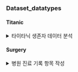 

### Dataset_datatypes

#### Titanic
<details>
    <summary>타이타닉 생존자 데이터 분석</summary>
    
        | Variable | Definition | Key | 분석가 의견 |
        | -- | -- | -- | -- |
        |  PassengerId  | 승객 번호 | array([ 892,  893,  894,  895,  896,  897,  898,  899,  900,  901,  902, 903,  904,  905,  906,  907,  908,  909,  910,  911,  912,  913, 1288, 1289, 1290, 1291, 1292, 1293, 1294, 1295, 1296, 1297, 1298, 1299, 1300, 1301, 1302, 1303,1304, 1305, 1306, 1307, 1308, 1309])| 이름에서 유추할 수 있는 것은 승객의 번호이다. 인덱스 번호 개념으로 생각할 수 있지만, 1번부터 시작되지 않는 것으로 보아, 총 개수의 신뢰도가 높지 않다. 현재까지 알려진 바로는 타이타닉의 생존자의 수는 승객만 498명으로 알려져 있으며,선원도 212명 정도로 총인원 700여명이 생존한 것으로 알려져 있다. 출처마다 편차가 있으므로 데이터의 신뢰도를 다시 재 정립할 필요가 있다. 참고로 뤼튼은 총 918명이 생존했다는 이야기를 하고 있으며, 대상 AI를 바꿀 경우 1395명이라고 나온다. 참고로, 현재 데이터에서 승객 아이디의 최대 크기는 1309,최소 크기는 892이며,뤼튼이 제공중인 총 탑승객의 수는 1317명이라고 한다. |
        |  Pclass  | 객실 등급 | array([3, 2, 1]) | 객실 등급으로 예상된다. 이럴 경우 선원의 존재는 없어야 할 것이기 때문에 탑승객만 한정적으로 인원을 계산하는 것이 유리하다고 생각된다.|
        |  Name  | 이름 | array(['Kelly, Mr. James', 'Wilkes, Mrs. James (Ellen Needs)', 'Myles, Mr. Thomas Francis', 'Wirz, Mr. Albert', 'Henriksson, Miss. Jenny Lovisa', 'Spector, Mr. Woolf','Oliva y Ocana, Dona. Fermina', 'Saether, Mr. Simon Sivertsen','Ware, Mr. Frederick', 'Peter, Master. Michael J'], dtype=object) | 이름은 모든 개인이 다 고유하기 때문에 특정하기는 어려우나, 보통 가족들은 성을 공유하므로 이름을 추출해낼 수 있다면, 그리고 그것을 Parch와 SibSp와 대조하여 조사한다면, 동승자의 여부를 통해 가족관계를 확인하는 것이 가능할 것으로 예상된다. 그리고, 이 데이터만으로 한정해서는 불가능하지만, 그 이름이 주로 사용되는 나라를 조사해 국적을 유추해 볼 만한 수단이 될 수는 있을 가능성이 있다고 생각한다. 다만, 3곳에서 탑승객을 태웠으므로, 3개국이 가장 유력하며, 목적지는 뉴욕이었으므로 미국인도 존재할 가능성이 있다. |
        |  Sex  | 성별 | array(['male', 'female'], dtype=object) | 성별은 남성과 여성만이 존재할 것이므로 크게 유의미하지는 않지만, 통상적으로 생존자의 경우 남성보다는 여성을 더 우선시 할 가능성이 높으므로 여성의 비율이 더 높을 가능성이 있다고 유추할 수는 있다. |
        |  Age  | 나이 | array([34.5 , 47.  , 62.  , 27.  , 22.  , 14.  , 30.  , 26.  , 18.  ,  21.  ,  nan, 46.  , 23.  , 63.  , 24.  , 35.  , 45.  , 55.  , 9.  , 48.  , 50.  , 22.5 , 41.  , 33.  , 18.5 , 25.  , 39.  , 60.  , 36.  , 20.  , 28.  , 10.  , 17.  , 32.  , 13.  , 31.  ,  29.  , 28.5 , 32.5 ,  6.  , 67.  , 49.  ,  2.  , 76.  , 43.  , 16.  ,  1.  , 12.  , 42.  , 53.  , 26.5 , 40.  , 61.  , 60.5 , 7.  , 15.  , 54.  , 64.  , 37.  , 34.  , 11.5 ,  8.  ,  0.33, 38.  , 57.  , 40.5 ,  0.92, 19.  , 36.5 ,  0.75,  0.83, 58.  , 0.17, 59.  , 14.5 , 44.  ,  5.  , 51.  ,  3.  , 38.5 ]) | 탑승객의 연령층이 굉장히 다양하며, 가장 어린 승객은 생후 9주차라는 정보가 존재한다. 그러나 nan으로 필드가 있는 경우가 있는데, 이것이 데이터의 결손인지, 아니면, 탑승객의 나이 정보가 존재하지 않아서 이렇게 있는 것인지는 알기 어렵다. |
        |  SibSp  | 동승 가족구성(형제,배우자) | array([0, 1, 2, 3, 4, 5, 8]) | SibSP는 타이타닉에 대한 데이터 분석에 사용되는 용어로 원래는'Siblings/Spouses aboard'의 약어이며, 승객의 가족 구성(형제 자매,배우자)을 아는 것에 대한 지표가 된다. |
        |  Parch  | 동승 가족구성(부모,자녀) | array([0, 1, 3, 2, 4, 6, 5, 9]) | Parch 역시 타이타닉에 대한 데이터 분석에 사용되는 용어로 원래는 'Parents/Children aboard'의 약어이며, 승객의 직계 가족 구성(부모,자녀)을 아는 것에 대한 지표가 된다. |
        |  Ticket  | 티켓번호 | array(['330911', '363272', '240276', '315154', '3101298', '7538','330972', '248738', '2657', 'A/4 48871', '349220', '694', '21228', '347065', '21332', '28664', '113059', '17765', 'SC/PARIS 2166', '28666', '334915', '365237', '19928', '347086', 'A.5. 3236', 'PC 17758', 'SOTON/O.Q. 3101262', '359309', '2668'], dtype=object) | 아직 자세하기 보기는 어렵지만, 티켓의 번호가 다르며, 영문으로 무언가가 적힌 것도 있고 아닌 것도 있다. 그것을 통해 Fare와 같이 비교가 가능하다면 출발지와 도착지 등의 내용의 여부 등을 확인할 수 있을 가능성이 있을 것으로 예상된다. 같은 표기 체계를 분류하는 것이 도움이 될 수 있다. |
        |  Fare  | 운임 | array([  7.8292,   7.    ,   9.6875,   8.6625,  12.2875,   9.225 ,7.6292,  29.    ,   7.2292,  24.15  ,   7.8958,  26.    ,82.2667,  61.175 ,  27.7208,  12.35  ,   7.225 ,   7.925 ,7.5792, 512.3292,  63.3583,  51.4792,  15.55  ,  37.0042,14.4583,  39.6875,  11.5   ,  50.    ,  12.875 ,  21.075 ,39.4   ,  20.25  ,  47.1   ,  13.8625,   7.7208,  90.    , 108.9   ,  22.3583]) | 요금체계는 티켓과 마찬가지로 출발지와 도착지의 정보에 의한 차이도 있을 수 있지만, 거기에 더불어 객실 등급에 의한 차이도 발생할 수 있다. 또한 동승한 탑승객이 있을 경우에 의한 차이도 있을 수 있다. 이러한 것을 통해 각 객실 별, 개인 별 운임의 체계를 알아낼 수 있을 가능성이 있으며, 참고로 당시 사용되는 화폐의 단위는 파운드였고, 1등실은 차이가 있지만 30 ~ 870파운드, 2등실은 12 ~ 60파운드, 3등실은 3 ~ 8 파운드 정도라는 자료가 존재한다. |
        |  Cabin  | 선실 | array([nan, 'B45', 'E31', 'B57 B59 B63 B66', 'B36', 'A21', 'C78', 'D34','D19', 'A9', 'D15', 'C31', 'C23 C25 C27', 'F G63', 'B61', 'C53','D43', 'C130', 'C132', 'C101', 'C55 C57', 'B71', 'C46', 'C116','F', 'A29', 'G6', 'C6', 'C28', 'C51', 'E46', 'C54', 'C97', 'D22','B10', 'F4', 'E45', 'E52', 'D30', 'B58 B60', 'E34', 'C62 C64','F E57', 'F2', 'A18', 'C106', 'B51 B53 B55', 'D10 D12', 'E60','E50', 'E39 E41', 'B52 B54 B56', 'C39', 'B24', 'D28', 'B41', 'C7','D40', 'D38', 'C105'], dtype=object) | 원래 캐빈의 사전적 의미는 선원의 개인 침실이라는 의미가 있지만, 타이타닉의 정보를 조회하면 1등실은 총 416칸, 2등실은 162칸, 3등실은 총 269칸으로 나와있고, 캐빈은 40칸으로 나와 있어 이것이 의미하는 것이 객실일지, 짐칸일지, 선원실일지 아직은 명확하지 않지만, 일관성의 영역으로 생각하면 1,2,3으로 배정된 것이 아닌,A,B,C로 등록이 되어 있었으며, 당시 타이타닉의 제원은 총 11층 구조였으며,승객이 사용하거나 방의 개념이 존재하는 갑판은 A ~ G갑판까지이다. 이를 보아, A ~ G까지는 층 수, 뒤의 숫자는 호실로 해석하는 것이 맞다고 생각된다.  |
        |  Embarked  | 승선지 | array(['Q', 'S', 'C'], dtype=object) | 탑승지에 대한 이니셜로 당시 타이타닉은 영국 리버풀에서 취역하여, 최초에는 영국 사우샘프턴('S')에서 탑승객을 받았고, 이후 프랑스 쉘부르('C')에 기항한 뒤, 아일랜드의 퀸즈타운('Q',현재 지명 코브)의 기항을 마지막으로 뉴욕을 향해 출발하였다고 한다. |
</details>


#### Surgery

<details>
    <summary> 병원 진료 기록 항목 작성 </summary>

        |No.|Variable|Definition|Key|분석가의견|
        |--|--|--|--|--|
        |1|Unnamed: 0||||
        |2|환자ID|환자를 식별하는 고유한 ID|||
        |3|Large Lymphocyte|혈액 내 큰 림프구 수치를 나타내는 지표| 44.9, 42.4, 34.4, .... | 최대치 89.0 최소치 0 그 외에는 대체로 유사한 수치들이 있으나, 그 범주가 너무 많으므로 수치를 5 또는 10 정도로 나누어 대조군과 비교할 수 있도록 범위를 좁혀주는 범주형 데이터로 변형하는 것이 좋을 것으로 생각된다. |
        |4|Location of herniation|탈출한 디스크의 위치| 1,2,3,4,5 | 범주형 데이터로 바꿔서 디스크의 위치를 통해 유사한 케이스를 찾는 지표로 삼을 가치가 있을 것으로 본다.|
        |5|ODI|척추 통증 장애 지수로, 일상 생활에서 발생하는 제한 정도를 평가하는 지표| 4 , 27, 42, 68 | 수치형 데이터이지만, 값을 보유한 갯수가 총 데이터의 개수와 차이가 있으므로, 비교 대상이 있는 경우에만 사용이 가능할 것으로 보이나, 유사한 케이스 중 값이 없는 것과 비교하는 것이 가능한 여부를 파악할 필요는 있어 보인다. |
        |6|가족력|질병이나 유전적 소인이 부모나 가족 선조에 보이는 경우| 1, 0 | 대상이 명확하므로 범주형 데이터로 보는 것이 합당하다 |
        |7|간질성폐질환|폐 건강 상태를 나타내는 지표| 1,0 | 대상이 명확하므로 범주형 데이터로 보는 것이 합당하다, 38개만 값을 가지고 있는 것이 특기사항이라고 본다. |
        |8|고혈압여부|고혈압 유무를 나타내는 지표| 1, 0 | 위와 동일하며,  |
        |9|과거수술횟수|과거 수술을 받은 횟수를 나타내는 지표| 0, 1, 2, 3 | 환자의 병력을 통해 재발의 상관관계를 유추할 만한 참조 수치가 될 수 있을 것으로 생각된다.|
        |10|당뇨여부|당뇨병 유무를 나타내는 지표| 0, 1 |  |
        |11|말초동맥질환여부|말초 동맥 질환 유무를 나타내는 지표|||
        |12|빈혈여부|빈혈 유무를 나타내는 지표|||
        |13|성별|남성 또는 여성 성별을 나타내는 지표| 1, 2 | 범주형 데이터로서 명확한 지표로 삼을 수 있다 |
        |14|스테로이드치료|스테로이드 치료 여부를 나타내는 지표|||
        |15|신부전여부|신장 건강 상태를 나타내는 지표|||
        |16|신장|체내 물질의 정상적인 배설을 도와주는 신장 기능을 나타내는 지표|||
        |17|심혈관질환|심혈관 건강 상태를 나타내는 지표|||
        |18|암발병여부|암 발생 여부를 나타내는 지표|||
        |19|연령|나이를 나타내는 지표|||
        |20|우울증여부|우울증 유무를 나타내는 지표| 0, 1, 2 | 범주형으로 사용하는 것이 맞을 것 같다. |
        |21|입원기간|입원한 기간을 나타내는 지표|||
        |22|입원일자|입원일을 나타내는 지표|20190101||
        |23|종양진행여부|종양의 진행 상태를 나타내는 지표|||
        |24|직업|환자의 직업을 나타내는 지표|||
        |25|체중|체중을 나타내는 지표|||
        |26|퇴원일자|퇴원일을 나타내는 지표|||
        |27|헤모글로빈수치|혈중 헤모글로빈 농도를 나타내는 지표|||
        |28|혈전합병증여부|혈전 합병증 유무를 나타내는 지표|||
        |29|환자통증정도|환자의 통증 정도를 평가하는 지표| 1 ~ 10 | 환자의 통증 정도를 통해 대비되는 비교군과 그 특성을 비교해 볼 수 있다. 그 자체가 수치인 만큼 수치형 데이터로도 사용이 가능하고,값이 10개만 존재하므로 범주형 데이터로도 사용한다. |
        |30|흡연여부|흡연 여부를 나타내는 지표| 0, 1 | 범주형 데이터로 사용하는 것이 좋다. |
        |31|통증기간(월)|통증이 시작된 지난 기간을 나타내는 지표| 0.0 ~ 360.0 | 수치형 데이터로 사용하는 것도 가능하겠지만, 범위를 국한시켜 범주형으로 사용하는 것도 고려해 볼 수 있을 것 같다. |
        |32|수술기법|수술 시 사용된 기술을 나타내는 지표| TELD, IELD | 두가지 수술 기법만 존재하므로 범주형 데이터로 사용한다.|
        |33|수술시간|수술 소요 시간을 나타내는 지표|||
        |34|수술실패여부|수술 실패 여부를 나타내는 지표|||
        |35|수술일자|수술을 받은 날짜를 나타내는 지표|||
        |36|재발여부|척추 통증이 재발되었는지 여부를 나타내는 지표|||
        |37|혈액형|환자의 혈액형을 나타내는 지표| RH+A, RH+B, RH+O, RH+AB | 4개의 값이 존재하므로 범주형으로 사용하는 것이 가능하다. |
        |38|전방디스크높이(mm)|전방 디스크의 높이를 나타내는 지표| 1.27 ~ 22.5 ||
        |39|후방디스크높이(mm)|후방 디스크의 높이를 나타내는 지표| 1.00 ~ 101 ||
        |40|지방축적도|지방 축적 정도를 나타내는 지표|||
        |41|Instability|척추 안정성을 나타내는 지표| 0,1 | |
        |42|MF + ES|혼합 신경병증 및 대량 열 치료(미세파 관리 및 전기 자극)로 수행된 치료법|||
        |43|Modic change|검은색과 밝은색의 조합으로 척추의 변형을 표시하는 방법으로, 척추 통증과 관련이 있을 수 있다.|||
        |44|PI|척추 곡률을 나타내는 지표|||
        |45|PT|척추 곡률을 나타내는 지표|||
        |46|Seg Angle(raw)| 척추 각도를 나타내는 지표|||
        |47|Vaccum disc|Vaccum disk는 디스크의 최종 단계로, 이 상태에서 쉽게 부러져 다른 퇴행성 디스크 질환을 유발한다.|||
        |48|골밀도|골의 밀도를 나타내는 지표|||
        |49|디스크단면적|디스크 단면적을 나타내는 지표|||
        |50|디스크위치|디스크의 위치를 나타내는 지표|||
        |51|척추이동척도|척추 이동 범위를 나타내는 지표|||
        |52|척추전방위증|척추의 사진에서 전방위증을 발견한 경우의 수준을 나타내는 지표|||
</details>